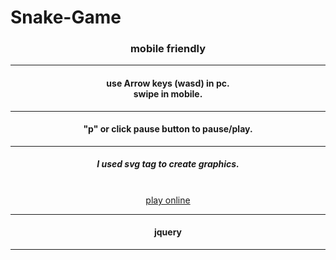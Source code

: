 # Snake-Game
<center><h3>mobile friendly</h3><hr>
<h4>use Arrow keys (wasd) in pc.<br>
swipe in mobile.</h4><hr>
<h4>"p" or click pause button to pause/play.</h4><hr>
<h5>I used svg tag to create graphics.</h5><br>
<a href="https://shihadumar.github.io/">play online</a><hr>
<h4>jquery</h4></center><hr>
